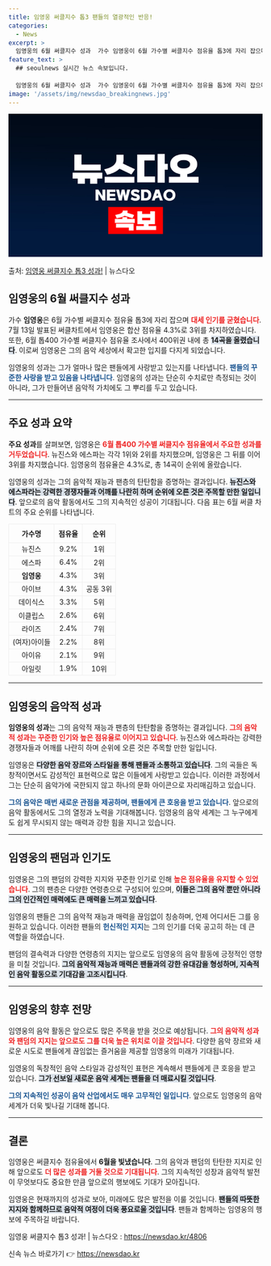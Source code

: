 ```yaml
---
title: 임영웅 써클지수 톱3 팬들의 열광적인 반응!
categories:
  - News
excerpt: >
  임영웅의 6월 써클지수 성과  가수 임영웅이 6월 가수별 써클지수 점유율 톱3에 자리 잡으며 대세 인기를 굳…
feature_text: >
  ## seoulnews 실시간 뉴스 속보입니다.

  임영웅의 6월 써클지수 성과  가수 임영웅이 6월 가수별 써클지수 점유율 톱3에 자리 잡으며 대세 인기를 굳…
image: '/assets/img/newsdao_breakingnews.jpg'
---
```


![뉴스다오 속보](/assets/img/newsdao_breakingnews.jpg)

<p>출처: <a href="https://newsdao.kr/4806" rel="dofollow">임영웅 써클지수 톱3 성과!</a> | 뉴스다오</p>

<h2 data-ke-size="size26">임영웅의 6월 써클지수 성과</h2>  

<p data-ke-size="size16">가수 <b>임영웅</b>은 6월 가수별 써클지수 점유율 톱3에 자리 잡으며 <b><span style="color: #ee2323;">대세 인기를 굳혔습니다</span></b>. 7월 13일 발표된 써클차트에서 임영웅은 합산 점유율 4.3%로 3위를 차지하였습니다. 또한, 6월 톱400 가수별 써클지수 점유율 조사에서 400위권 내에 총 <b><span style="background-color: #21538527;">14곡을 올렸습니다</span></b>. 이로써 임영웅은 그의 음악 세상에서 확고한 입지를 다지게 되었습니다.</p>

<p data-ke-size="size16">임영웅의 성과는 그가 얼마나 많은 팬들에게 사랑받고 있는지를 나타냅니다. <b><span style="color: #1a5490;">팬들의 꾸준한 사랑을 받고 있음을 나타냅니다</span></b>. 임영웅의 성과는 단순히 수치로만 측정되는 것이 아니라, 그가 만들어낸 음악적 가치에도 그 뿌리를 두고 있습니다.</p>

<hr>  

<h2 data-ke-size="size26">주요 성과 요약</h2>  

<p data-ke-size="size16"><b>주요 성과</b>를 살펴보면, 임영웅은 <b><span style="color: #ee2323;">6월 톱400 가수별 써클지수 점유율에서 주요한 성과를 거두었습니다</span></b>. 뉴진스와 에스파는 각각 1위와 2위를 차지했으며, 임영웅은 그 뒤를 이어 3위를 차지했습니다. 임영웅의 점유율은 4.3%로, 총 14곡이 순위에 올랐습니다.</p>

<p data-ke-size="size16">임영웅의 성과는 그의 음악적 재능과 팬층의 탄탄함을 증명하는 결과입니다. <b><span style="background-color: #21538527;">뉴진스와 에스파라는 강력한 경쟁자들과 어깨를 나란히 하며 순위에 오른 것은 주목할 만한 일입니다</span></b>. 앞으로의 음악 활동에서도 그의 지속적인 성공이 기대됩니다. 다음 표는 6월 써클 차트의 주요 순위를 나타냅니다.</p>

<table style="width: 100%; border-spacing: 0;">
  <thead>
    <tr>
      <th style="border: 1px solid #eeeeee; padding: 8px; text-align: center;">가수명</th>
      <th style="border: 1px solid #eeeeee; padding: 8px; text-align: center;">점유율</th>
      <th style="border: 1px solid #eeeeee; padding: 8px; text-align: center;">순위</th>
    </tr>
  </thead>
  <tbody>
    <tr>
      <td style="border: 1px solid #eeeeee; text-align: center;">뉴진스</td>
      <td style="border: 1px solid #eeeeee; text-align: center;">9.2%</td>
      <td style="border: 1px solid #eeeeee; text-align: center;">1위</td>
    </tr>
    <tr>
      <td style="border: 1px solid #eeeeee; text-align: center;">에스파</td>
      <td style="border: 1px solid #eeeeee; text-align: center;">6.4%</td>
      <td style="border: 1px solid #eeeeee; text-align: center;">2위</td>
    </tr>
    <tr>
      <td style="border: 1px solid #eeeeee; text-align: center;"><b>임영웅</b></td>
      <td style="border: 1px solid #eeeeee; text-align: center;">4.3%</td>
      <td style="border: 1px solid #eeeeee; text-align: center;">3위</td>
    </tr>
    <tr>
      <td style="border: 1px solid #eeeeee; text-align: center;">아이브</td>
      <td style="border: 1px solid #eeeeee; text-align: center;">4.3%</td>
      <td style="border: 1px solid #eeeeee; text-align: center;">공동 3위</td>
    </tr>
    <tr>
      <td style="border: 1px solid #eeeeee; text-align: center;">데이식스</td>
      <td style="border: 1px solid #eeeeee; text-align: center;">3.3%</td>
      <td style="border: 1px solid #eeeeee; text-align: center;">5위</td>
    </tr>
    <tr>
      <td style="border: 1px solid #eeeeee; text-align: center;">이클립스</td>
      <td style="border: 1px solid #eeeeee; text-align: center;">2.6%</td>
      <td style="border: 1px solid #eeeeee; text-align: center;">6위</td>
    </tr>
    <tr>
      <td style="border: 1px solid #eeeeee; text-align: center;">라이즈</td>
      <td style="border: 1px solid #eeeeee; text-align: center;">2.4%</td>
      <td style="border: 1px solid #eeeeee; text-align: center;">7위</td>
    </tr>
    <tr>
      <td style="border: 1px solid #eeeeee; text-align: center;">(여자)아이들</td>
      <td style="border: 1px solid #eeeeee; text-align: center;">2.2%</td>
      <td style="border: 1px solid #eeeeee; text-align: center;">8위</td>
    </tr>
    <tr>
      <td style="border: 1px solid #eeeeee; text-align: center;">아이유</td>
      <td style="border: 1px solid #eeeeee; text-align: center;">2.1%</td>
      <td style="border: 1px solid #eeeeee; text-align: center;">9위</td>
    </tr>
    <tr>
      <td style="border: 1px solid #eeeeee; text-align: center;">아일릿</td>
      <td style="border: 1px solid #eeeeee; text-align: center;">1.9%</td>
      <td style="border: 1px solid #eeeeee; text-align: center;">10위</td>
    </tr>
  </tbody>
</table>

<hr>  

<h2 data-ke-size="size26">임영웅의 음악적 성과</h2>  

<p data-ke-size="size16"><b>임영웅의 성과</b>는 그의 음악적 재능과 팬층의 탄탄함을 증명하는 결과입니다. <b><span style="color: #ee2323;">그의 음악적 성과는 꾸준한 인기와 높은 점유율로 이어지고 있습니다</span></b>. 뉴진스와 에스파라는 강력한 경쟁자들과 어깨를 나란히 하며 순위에 오른 것은 주목할 만한 일입니다.</p>

<p data-ke-size="size16">임영웅은 <b><span style="background-color: #21538527;">다양한 음악 장르와 스타일을 통해 팬들과 소통하고 있습니다</span></b>. 그의 곡들은 독창적이면서도 감성적인 표현력으로 많은 이들에게 사랑받고 있습니다. 이러한 과정에서 그는 단순히 음악가에 국한되지 않고 하나의 문화 아이콘으로 자리매김하고 있습니다.</p>

<p data-ke-size="size16"><b><span style="color: #1a5490;">그의 음악은 매번 새로운 관점을 제공하며, 팬들에게 큰 호응을 받고 있습니다</span></b>. 앞으로의 음악 활동에서도 그의 열정과 노력을 기대해봅니다. 임영웅의 음악 세계는 그 누구에게도 쉽게 무시되지 않는 매력과 강한 힘을 지니고 있습니다.</p>

<hr>  

<h2 data-ke-size="size26">임영웅의 팬덤과 인기도</h2>  

<p data-ke-size="size16">임영웅은 그의 팬덤의 강력한 지지와 꾸준한 인기로 인해 <b><span style="color: #ee2323;">높은 점유율을 유지할 수 있었습니다</span></b>. 그의 팬층은 다양한 연령층으로 구성되어 있으며, <b><span style="background-color: #21538527;">이들은 그의 음악 뿐만 아니라 그의 인간적인 매력에도 큰 매력을 느끼고 있습니다</span></b>.</p>

<p data-ke-size="size16">임영웅의 팬들은 그의 음악적 재능과 매력을 끊임없이 칭송하며, 언제 어디서든 그를 응원하고 있습니다. 이러한 팬들의 <b><span style="color: #1a5490;">헌신적인 지지</span></b>는 그의 인기를 더욱 공고히 하는 데 큰 역할을 하였습니다.</p>

<p data-ke-size="size16">팬덤의 결속력과 다양한 연령층의 지지는 앞으로도 임영웅의 음악 활동에 긍정적인 영향을 미칠 것입니다. <b><span style="background-color: #21538527;">그의 음악적 재능과 매력은 팬들과의 강한 유대감을 형성하며, 지속적인 음악 활동으로 기대감을 고조시킵니다</span></b>.</p>

<hr>  

<h2 data-ke-size="size26">임영웅의 향후 전망</h2>  

<p data-ke-size="size16">임영웅의 음악 활동은 앞으로도 많은 주목을 받을 것으로 예상됩니다. <b><span style="color: #ee2323;">그의 음악적 성과와 팬덤의 지지는 앞으로도 그를 더욱 높은 위치로 이끌 것입니다</span></b>. 다양한 음악 장르와 새로운 시도로 팬들에게 끊임없는 즐거움을 제공할 임영웅의 미래가 기대됩니다.</p>

<p data-ke-size="size16">임영웅의 독창적인 음악 스타일과 감성적인 표현은 계속해서 팬들에게 큰 호응을 받고 있습니다. <b><span style="background-color: #21538527;">그가 선보일 새로운 음악 세계는 팬들을 더 매료시킬 것입니다</span></b>.</p>

<p data-ke-size="size16"><b><span style="color: #1a5490;">그의 지속적인 성공이 음악 산업에서도 매우 고무적인 일입니다</span></b>. 앞으로도 임영웅의 음악 세계가 더욱 빛나길 기대해 봅니다.</p>

<hr>  

<h2 data-ke-size="size26">결론</h2>  

<p data-ke-size="size16">임영웅은 써클지수 점유율에서 <b>6월을 빛냈습니다</b>. 그의 음악과 팬덤의 탄탄한 지지로 인해 앞으로도 <b><span style="color: #ee2323;">더 많은 성과를 거둘 것으로 기대됩니다</span></b>.  그의 지속적인 성장과 음악적 발전이 무엇보다도 중요한 만큼 앞으로의 행보에도 기대가 모아집니다.</p>

<p data-ke-size="size16">임영웅은 현재까지의 성과로 보아, 미래에도 많은 발전을 이룰 것입니다. <b><span style="background-color: #21538527;">팬들의 따뜻한 지지와 함께하므로 음악적 여정이 더욱 풍요로울 것입니다</span></b>. 팬들과 함께하는 임영웅의 행보에 주목하길 바랍니다.</p>

<p data-ke-size="size16">임영웅 써클지수 톱3 성과! | 뉴스다오  : <a href="https://newsdao.kr/4806">https://newsdao.kr/4806</a></p> 

신속 뉴스 바로가기 👉 <a href="https://newsdao.kr" rel="dofollow">https://newsdao.kr</a>


